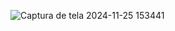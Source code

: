 ![Captura de tela 2024-11-25 153441](https://github.com/user-attachments/assets/a28e7397-2058-441c-9f10-fa14bf3a5c5f)
